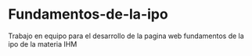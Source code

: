 # Fundamentos-de-la-ipo
Trabajo en equipo para el desarrollo de la pagina web fundamentos de la ipo de la materia IHM
